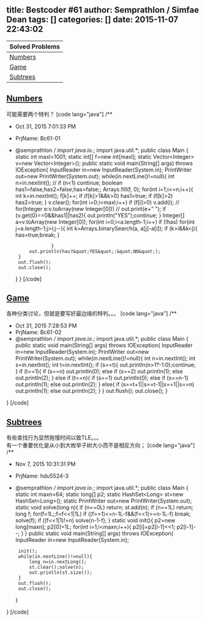 title: Bestcoder #61
author: Semprathlon / Simfae Dean
tags: []
categories: []
date: 2015-11-07 22:43:02
---
|Solved Problems|
|---|
|[Numbers](http://bestcoder.hdu.edu.cn/contests/contest_chineseproblem.php?cid=643&pid=1001)|
|[Game](http://bestcoder.hdu.edu.cn/contests/contest_chineseproblem.php?cid=643&pid=1002)|
|[Subtrees](http://bestcoder.hdu.edu.cn/contests/contest_chineseproblem.php?cid=643&pid=1003)|

[Numbers](http://acm.hdu.edu.cn/showproblem.php?pid=5522)
----
可能需要两个特判？
[code lang="java"]
/**
 * Oct 31, 2015 7:01:33 PM
 * PrjName: Bc61-01
 * @semprathlon
 */
import java.io.*;
import java.util.*;
public class Main {
    static int maxl=1001;
    static int[] f=new int[maxl];
    static Vector&lt;Integer&gt; v=new Vector&lt;Integer&gt;();
    public static void main(String[] args) throws IOException{
        InputReader in=new InputReader(System.in);
        PrintWriter out=new PrintWriter(System.out);
        while(in.nextLine()!=null){
            int n=in.nextInt();
//            if (n&lt;1) continue;
            boolean has1=false,has2=false,has=false;;
            Arrays.fill(f, 0);
            for(int i=1;i&lt;=n;i++){
                int k=in.nextInt();
                f[k]++;
                if (f[k]&gt;1&amp;&amp;k&gt;0) has1=true;
                if (f[k]&gt;2) has2=true;
            }
            v.clear();
            for(int i=0;i&lt;maxl;i++)
                if (f[i]&gt;0)
                    v.add(i);
//            for(Integer e:v.toArray(new Integer[0]))
//                out.print(e+&quot; &quot;);
            if (v.get(0)==0&amp;&amp;has1||has2){
                out.println(&quot;YES&quot;);continue;
            }
            Integer[] a=v.toArray(new Integer[0]);
            for(int i=0;i&lt;a.length-1;i++)
                if (!has)
                    for(int j=a.length-1;j&gt;i;j--){
                        int k=Arrays.binarySearch(a, a[j]-a[i]);
                        if (k&gt;i&amp;&amp;k&lt;j){
                            has=true;break;
                        }
                            
                    }
            out.println(has?&quot;YES&quot;:&quot;NO&quot;);
        }
        out.flush();
        out.close();
    }
}
[/code]

[Game](http://acm.hdu.edu.cn/showproblem.php?pid=5523)
----
各种分类讨论，但就是要写好最边缘的特判。。。
[code lang="java"]
/**
 * Oct 31, 2015 7:28:53 PM
 * PrjName: Bc61-02
 * @semprathlon
 */
import java.io.*;
import java.util.*;
public class Main {
    public static void main(String[] args) throws IOException{
        InputReader in=new InputReader(System.in);
        PrintWriter out=new PrintWriter(System.out);
        while(in.nextLine()!=null){
            int n=in.nextInt();
            int s=in.nextInt();
            int t=in.nextInt();
            if (s==t){
                out.println(n&gt;1?-1:0);continue;
            }
            if (t==1){
                if (s==n)
                    out.println(0);
                else if (s==2)
                    out.println(1);
                else 
                    out.println(2);
            }
            else if (t==n){
                if (s==1)
                    out.println(0);
                else if (s==n-1)
                    out.println(1);
                else
                    out.println(2);
            }
            else{
                if (s==t+1||s==t-1||s==1||s==n)
                    out.println(1);
                else 
                    out.println(2);
            }
        }
        out.flush();
        out.close();
    }

}
[/code]

[Subtrees](http://acm.hdu.edu.cn/showproblem.php?pid=5524)
----
有些查找行为显然拖慢时间以致TLE。。。  
有一个重要优化是从小到大枚举子树大小而不是相反方向；
[code lang="java"]
/**
 * Nov 7, 2015 10:31:31 PM
 * PrjName: hdu5524-3
 * @semprathlon
 */
import java.io.*;
import java.util.*;
public class Main {
    static int maxn=64;
    static long[] p2;
    static HashSet&lt;Long&gt; st=new HashSet&lt;Long&gt;();
    static PrintWriter out=new PrintWriter(System.out);
    static void solve(long n){
        if (n==0L) return;
        st.add(n);
        if (n==1L) return;
        long f;
        for(f=1L;;f=f&lt;&lt;1|1L)
            if ((f&gt;&gt;1)&lt;=n-1L-f&amp;&amp;(f&lt;&lt;1)&gt;=n-1L-f)
                break;
        solve(f);
        if ((f&lt;&lt;1|1)!=n)
            solve(n-1-f);
    }
    static void init(){
        p2=new long[maxn];
        p2[0]=1L;
        for(int i=1;i&lt;maxn;i++){
            p2[i]=p2[i-1]&lt;&lt;1;
            p2[i-1]--;
        }
    }
    public static void main(String[] args) throws IOException{
        InputReader in=new InputReader(System.in);
        
        init();
        while(in.nextLine()!=null){
            long n=in.nextLong();
            st.clear();solve(n);
            out.println(st.size());
        }
        out.flush();
        out.close();
    }

}
[/code]